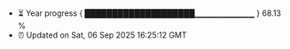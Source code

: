 - ⏳ Year progress { ████████████████████▁▁▁▁▁▁▁▁▁▁ } 68.13 %
- ⏰ Updated on Sat, 06 Sep 2025 16:25:12 GMT

